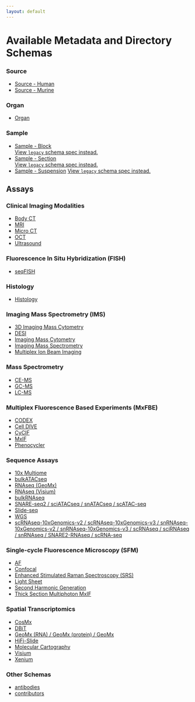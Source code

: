 ```yaml
---
layout: default
---
```


# Available Metadata and Directory Schemas
### Source
- [Source - Human](/libraries/ingest-validation-tools/schemas/source-human)
- [Source - Murine](/libraries/ingest-validation-tools/schemas/source-murine)

### Organ
- [Organ](/libraries/ingest-validation-tools/schemas/organ)

### Sample
- <extlnk><a href='https://openview.metadatacenter.org/templates/https:%2F%2Frepo.metadatacenter.org%2Ftemplates%2F3e98cee6-d3fb-467b-8d4e-9ba7ee49eeff' target='_blank'>Sample - Block</a></extlnk>  
<smuted><a href='/libraries/ingest-validation-tools/schemas/sample-block'>View <code>legacy</code> schema spec instead.</a></smuted>
- <extlnk><a href='https://openview.metadatacenter.org/templates/https:%2F%2Frepo.metadatacenter.org%2Ftemplates%2F01e9bc58-bdf2-49f4-9cf9-dd34f3cc62d7' target='_blank'>Sample - Section</a></extlnk>  
<smuted><a href='/libraries/ingest-validation-tools/schemas/sample-section'>View <code>legacy</code> schema spec instead.</a></smuted>
- <extlnk><a href='https://openview.metadatacenter.org/templates/https:%2F%2Frepo.metadatacenter.org%2Ftemplates%2Fea4fb93c-508e-4ec4-8a4b-89492ba68088' target='_blank'>Sample - Suspension</a></extlnk> 
<smuted><a href='/libraries/ingest-validation-tools/schemas/sample-suspension'>View <code>legacy</code> schema spec instead.</a></smuted>

## Assays
### Clinical Imaging Modalities
- [Body CT](/libraries/ingest-validation-tools/schemas/bodyct)
- [MRI](/libraries/ingest-validation-tools/schemas/mri)
- [Micro CT](/libraries/ingest-validation-tools/schemas/microct)
- [OCT](/libraries/ingest-validation-tools/schemas/oct)
- [Ultrasound](/libraries/ingest-validation-tools/schemas/ultrasound)

### Fluorescence In Situ Hybridization (FISH)
- [seqFISH](/libraries/ingest-validation-tools/schemas/seqfish)

### Histology
- [Histology](/libraries/ingest-validation-tools/schemas/histology)

### Imaging Mass Spectrometry (IMS)
- [3D Imaging Mass Cytometry](/libraries/ingest-validation-tools/schemas/imc3d)
- [DESI](/libraries/ingest-validation-tools/schemas/desi)
- [Imaging Mass Cytometry](/libraries/ingest-validation-tools/schemas/imc)
- [Imaging Mass Spectrometry](/libraries/ingest-validation-tools/schemas/ims)
- [Multiplex Ion Beam Imaging](/libraries/ingest-validation-tools/schemas/mibi)

### Mass Spectrometry
- [CE-MS](/libraries/ingest-validation-tools/schemas/cems)
- [GC-MS](/libraries/ingest-validation-tools/schemas/gcms)
- [LC-MS](/libraries/ingest-validation-tools/schemas/lcms)

### Multiplex Fluorescence Based Experiments (MxFBE)
- [CODEX](/libraries/ingest-validation-tools/schemas/codex)
- [Cell DIVE](/libraries/ingest-validation-tools/schemas/celldive)
- [CyCIF](/libraries/ingest-validation-tools/schemas/cycif)
- [MxIF](/libraries/ingest-validation-tools/schemas/mxif)
- [Phenocycler](/libraries/ingest-validation-tools/schemas/phenocycler)

### Sequence Assays
- [10x Multiome](/libraries/ingest-validation-tools/schemas/10x-multiome)
- [bulkATACseq](/libraries/ingest-validation-tools/schemas/bulkATACseq)
- [RNAseq (GeoMx)](/libraries/ingest-validation-tools/schemas/rnaseq-geomx)
- [RNAseq (Visium)](/libraries/ingest-validation-tools/schemas/rnaseq-visium)
- [bulkRNAseq](/libraries/ingest-validation-tools/schemas/bulkRNAseq)
- [SNARE-seq2 / sciATACseq / snATACseq / scATAC-seq](/libraries/ingest-validation-tools/schemas/scatacseq)
- [Slide-seq](/libraries/ingest-validation-tools/schemas/slideseq)
- [WGS](/libraries/ingest-validation-tools/schemas/wgs)
- [scRNAseq-10xGenomics-v2 / scRNAseq-10xGenomics-v3 / snRNAseq-10xGenomics-v2 / snRNAseq-10xGenomics-v3 / scRNAseq / sciRNAseq / snRNAseq / SNARE2-RNAseq / scRNA-seq](/libraries/ingest-validation-tools/schemas/scrnaseq)

### Single-cycle Fluorescence Microscopy (SFM)
- [AF](/libraries/ingest-validation-tools/schemas/af)
- [Confocal](/libraries/ingest-validation-tools/schemas/confocal)
- [Enhanced Stimulated Raman Spectroscopy (SRS)](/libraries/ingest-validation-tools/schemas/enhanced-srs)
- [Light Sheet](/libraries/ingest-validation-tools/schemas/lightsheet)
- [Second Harmonic Generation](/libraries/ingest-validation-tools/schemas/second-harmonic-generation)
- [Thick Section Multiphoton MxIF](/libraries/ingest-validation-tools/schemas/thick-section-multiphoton-mxif)

### Spatial Transcriptomics
- [CosMx](/libraries/ingest-validation-tools/schemas/cosmx)
- [DBiT](/libraries/ingest-validation-tools/schemas/dbit)
- [GeoMx (RNA) / GeoMx (protein) / GeoMx](/libraries/ingest-validation-tools/schemas/geomx)
- [HiFi-Slide](/libraries/ingest-validation-tools/schemas/hifi-slide)
- [Molecular Cartography](/libraries/ingest-validation-tools/schemas/mc)
- [Visium](/libraries/ingest-validation-tools/schemas/visium)
- [Xenium](/libraries/ingest-validation-tools/schemas/xenium)

### Other Schemas
- [antibodies](/libraries/ingest-validation-tools/schemas/antibodies)
- [contributors](/libraries/ingest-validation-tools/schemas/contributors)
